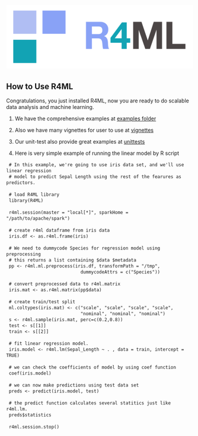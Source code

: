 # <img src="../R4ML/inst/images/r4ml-logo.png" alt="R4ML Logo"/>

## __**How to Use R4ML**__

   Congratulations, you just installed R4ML, now you are ready to do scalable
   data analysis and machine learning.

   1) We have the comprehensive examples at [examples folder](../R4ML/inst/examples)

   2) Also we have many vignettes for user to use at [vignettes](../R4ML/vignettes)
 
   3) Our unit-test also provide great examples at [unittests](../R4ML/tests/testthat)

   4) Here is very simple example of running the linear model by R script

   ```
    # In this example, we're going to use iris data set, and we'll use linear regression
    # model to predict Sepal Length using the rest of the fearures as predictors.

    # load R4ML library
    library(R4ML)

    r4ml.session(master = "local[*]", sparkHome = "/path/to/apache/spark")

    # create r4ml dataframe from iris data
    iris.df <- as.r4ml.frame(iris)

    # We need to dummycode Species for regression model using preprocessing
    # this returns a list containing $data $metadata
    pp <- r4ml.ml.preprocess(iris.df, transformPath = "/tmp",
                               dummycodeAttrs = c("Species"))

    # convert preprocessed data to r4ml.matrix
    iris.mat <- as.r4ml.matrix(pp$data)

    # create train/test split
    ml.coltypes(iris.mat) <- c("scale", "scale", "scale", "scale",
                               "nominal", "nominal", "nominal")
    s <- r4ml.sample(iris.mat, perc=c(0.2,0.8))
    test <- s[[1]]
    train <- s[[2]]

    # fit linear regression model.
    iris.model <- r4ml.lm(Sepal_Length ~ . , data = train, intercept = TRUE)

    # we can check the coefficients of model by using coef function
    coef(iris.model)

    # we can now make predictions using test data set
    preds <- predict(iris.model, test)

    # the predict function calculates several statitics just like r4ml.lm.
    preds$statistics

    r4ml.session.stop()
   ```
